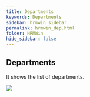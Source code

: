 ```yaml
---
title: Departments
keywords: Departments
sidebar: hrmwin_sidebar
permalink: hrmwin_dep.html
folder: HRMWin   
hide_sidebar: false
---
```


## Departments

It shows the list of departments.

![](http://docs.risersoft.com/hrmnirvana/ImagesExt/image8_235.jpg)
